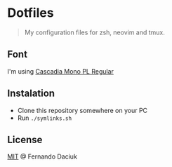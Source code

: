 # Dotfiles

> My configuration files for zsh, neovim and tmux.

## Font
I'm using [Cascadia Mono PL Regular](https://github.com/microsoft/cascadia-code)

## Instalation

- Clone this repository somewhere on your PC
- Run `./symlinks.sh`

## License

[MIT](https://github.com/fdaciuk/licenses/blob/master/MIT-LICENSE.md) @ Fernando Daciuk
